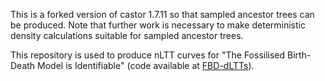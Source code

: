 This is a forked version of castor 1.7.11 so that sampled ancestor trees can be produced. Note that further work is necessary to make deterministic density calculations suitable for sampled ancestor trees.

This repository is used to produce nLTT curves for "The Fossilised Birth-Death Model is Identifiable" (code available at [FBD-dLTTs](https://github.com/bioDS/FBD-dLTTs)).
